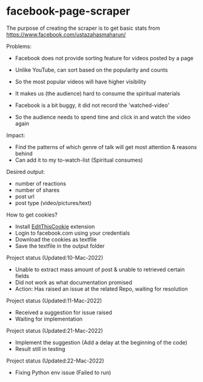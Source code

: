 # facebook-page-scraper
The purpose of creating the scraper is to get basic stats from
https://www.facebook.com/ustazahasmaharun/

Problems:
- Facebook does not provide sorting feature for videos posted by a page
- Unlike YouTube, can sort based on the popularity and counts
- So the most popular videos will have higher visibility
- It makes us (the audience) hard to consume the spiritual materials

- Facebook is a bit buggy, it did not record the 'watched-video'
- So the audience needs to spend time and click in and watch the video again

Impact:
- Find the patterns of which genre of talk will get most attention & reasons behind
- Can add it to my to-watch-list (Spiritual consumes)

Desired output:
- number of reactions
- number of shares
- post url
- post type (video/pictures/text)

How to get cookies?
- Install [EditThisCookie](https://chrome.google.com/webstore/detail/editthiscookie/fngmhnnpilhplaeedifhccceomclgfbg?hl=en) extension
- Login to facebook.com using your credentials
- Download the cookies as textfile
- Save the textfile in the output folder

Project status (Updated:10-Mac-2022)
- Unable to extract mass amount of post & unable to retrieved certain fields
- Did not work as what documentation promised
- Action: Has raised an issue at the related Repo, waiting for resolution

Project status (Updated:11-Mac-2022)
- Received a suggestion for issue raised
- Waiting for implementation

Project status (Updated:21-Mac-2022)
- Implement the suggestion (Add a delay at the beginning of the code)
- Result still in testing

Project status (Updated:22-Mac-2022)
- Fixing Python env issue (Failed to run)
